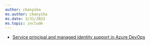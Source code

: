 ```yaml
---
author: ckanyika
ms.author: ckanyika
ms.date: 3/31/2023
ms.topic: include
---
```


- [Service principal and managed identity support in Azure DevOps](#service-principal-and-managed-identity-support-in-azure-devops)
